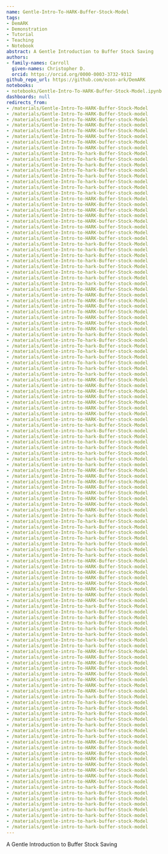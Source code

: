 ```yaml
---
name: Gentle-Intro-To-HARK-Buffer-Stock-Model
tags:
- DemARK
- Demonstration
- Tutorial
- Teaching
- Notebook
abstract: A Gentle Introduction to Buffer Stock Saving
authors:
- family-names: Carroll
  given-names: Christopher D.
  orcid: https://orcid.org/0000-0003-3732-9312
github_repo_url: https://github.com/econ-ark/DemARK
notebooks:
- notebooks/Gentle-Intro-To-HARK-Buffer-Stock-Model.ipynb
dashboards: null
redirects_from:
- /materials/Gentle-Intro-To-HARK-Buffer-Stock-Model
- /materials/Gentle-Intro-To-HARK-Buffer-Stock-model
- /materials/Gentle-Intro-To-HARK-Buffer-stock-Model
- /materials/Gentle-Intro-To-HARK-Buffer-stock-model
- /materials/Gentle-Intro-To-HARK-buffer-Stock-Model
- /materials/Gentle-Intro-To-HARK-buffer-Stock-model
- /materials/Gentle-Intro-To-HARK-buffer-stock-Model
- /materials/Gentle-Intro-To-HARK-buffer-stock-model
- /materials/Gentle-Intro-To-hark-Buffer-Stock-Model
- /materials/Gentle-Intro-To-hark-Buffer-Stock-model
- /materials/Gentle-Intro-To-hark-Buffer-stock-Model
- /materials/Gentle-Intro-To-hark-Buffer-stock-model
- /materials/Gentle-Intro-To-hark-buffer-Stock-Model
- /materials/Gentle-Intro-To-hark-buffer-Stock-model
- /materials/Gentle-Intro-To-hark-buffer-stock-Model
- /materials/Gentle-Intro-To-hark-buffer-stock-model
- /materials/Gentle-Intro-to-HARK-Buffer-Stock-Model
- /materials/Gentle-Intro-to-HARK-Buffer-Stock-model
- /materials/Gentle-Intro-to-HARK-Buffer-stock-Model
- /materials/Gentle-Intro-to-HARK-Buffer-stock-model
- /materials/Gentle-Intro-to-HARK-buffer-Stock-Model
- /materials/Gentle-Intro-to-HARK-buffer-Stock-model
- /materials/Gentle-Intro-to-HARK-buffer-stock-Model
- /materials/Gentle-Intro-to-HARK-buffer-stock-model
- /materials/Gentle-Intro-to-hark-Buffer-Stock-Model
- /materials/Gentle-Intro-to-hark-Buffer-Stock-model
- /materials/Gentle-Intro-to-hark-Buffer-stock-Model
- /materials/Gentle-Intro-to-hark-Buffer-stock-model
- /materials/Gentle-Intro-to-hark-buffer-Stock-Model
- /materials/Gentle-Intro-to-hark-buffer-Stock-model
- /materials/Gentle-Intro-to-hark-buffer-stock-Model
- /materials/Gentle-Intro-to-hark-buffer-stock-model
- /materials/Gentle-intro-To-HARK-Buffer-Stock-Model
- /materials/Gentle-intro-To-HARK-Buffer-Stock-model
- /materials/Gentle-intro-To-HARK-Buffer-stock-Model
- /materials/Gentle-intro-To-HARK-Buffer-stock-model
- /materials/Gentle-intro-To-HARK-buffer-Stock-Model
- /materials/Gentle-intro-To-HARK-buffer-Stock-model
- /materials/Gentle-intro-To-HARK-buffer-stock-Model
- /materials/Gentle-intro-To-HARK-buffer-stock-model
- /materials/Gentle-intro-To-hark-Buffer-Stock-Model
- /materials/Gentle-intro-To-hark-Buffer-Stock-model
- /materials/Gentle-intro-To-hark-Buffer-stock-Model
- /materials/Gentle-intro-To-hark-Buffer-stock-model
- /materials/Gentle-intro-To-hark-buffer-Stock-Model
- /materials/Gentle-intro-To-hark-buffer-Stock-model
- /materials/Gentle-intro-To-hark-buffer-stock-Model
- /materials/Gentle-intro-To-hark-buffer-stock-model
- /materials/Gentle-intro-to-HARK-Buffer-Stock-Model
- /materials/Gentle-intro-to-HARK-Buffer-Stock-model
- /materials/Gentle-intro-to-HARK-Buffer-stock-Model
- /materials/Gentle-intro-to-HARK-Buffer-stock-model
- /materials/Gentle-intro-to-HARK-buffer-Stock-Model
- /materials/Gentle-intro-to-HARK-buffer-Stock-model
- /materials/Gentle-intro-to-HARK-buffer-stock-Model
- /materials/Gentle-intro-to-HARK-buffer-stock-model
- /materials/Gentle-intro-to-hark-Buffer-Stock-Model
- /materials/Gentle-intro-to-hark-Buffer-Stock-model
- /materials/Gentle-intro-to-hark-Buffer-stock-Model
- /materials/Gentle-intro-to-hark-Buffer-stock-model
- /materials/Gentle-intro-to-hark-buffer-Stock-Model
- /materials/Gentle-intro-to-hark-buffer-Stock-model
- /materials/Gentle-intro-to-hark-buffer-stock-Model
- /materials/Gentle-intro-to-hark-buffer-stock-model
- /materials/gentle-Intro-To-HARK-Buffer-Stock-Model
- /materials/gentle-Intro-To-HARK-Buffer-Stock-model
- /materials/gentle-Intro-To-HARK-Buffer-stock-Model
- /materials/gentle-Intro-To-HARK-Buffer-stock-model
- /materials/gentle-Intro-To-HARK-buffer-Stock-Model
- /materials/gentle-Intro-To-HARK-buffer-Stock-model
- /materials/gentle-Intro-To-HARK-buffer-stock-Model
- /materials/gentle-Intro-To-HARK-buffer-stock-model
- /materials/gentle-Intro-To-hark-Buffer-Stock-Model
- /materials/gentle-Intro-To-hark-Buffer-Stock-model
- /materials/gentle-Intro-To-hark-Buffer-stock-Model
- /materials/gentle-Intro-To-hark-Buffer-stock-model
- /materials/gentle-Intro-To-hark-buffer-Stock-Model
- /materials/gentle-Intro-To-hark-buffer-Stock-model
- /materials/gentle-Intro-To-hark-buffer-stock-Model
- /materials/gentle-Intro-To-hark-buffer-stock-model
- /materials/gentle-Intro-to-HARK-Buffer-Stock-Model
- /materials/gentle-Intro-to-HARK-Buffer-Stock-model
- /materials/gentle-Intro-to-HARK-Buffer-stock-Model
- /materials/gentle-Intro-to-HARK-Buffer-stock-model
- /materials/gentle-Intro-to-HARK-buffer-Stock-Model
- /materials/gentle-Intro-to-HARK-buffer-Stock-model
- /materials/gentle-Intro-to-HARK-buffer-stock-Model
- /materials/gentle-Intro-to-HARK-buffer-stock-model
- /materials/gentle-Intro-to-hark-Buffer-Stock-Model
- /materials/gentle-Intro-to-hark-Buffer-Stock-model
- /materials/gentle-Intro-to-hark-Buffer-stock-Model
- /materials/gentle-Intro-to-hark-Buffer-stock-model
- /materials/gentle-Intro-to-hark-buffer-Stock-Model
- /materials/gentle-Intro-to-hark-buffer-Stock-model
- /materials/gentle-Intro-to-hark-buffer-stock-Model
- /materials/gentle-Intro-to-hark-buffer-stock-model
- /materials/gentle-intro-To-HARK-Buffer-Stock-Model
- /materials/gentle-intro-To-HARK-Buffer-Stock-model
- /materials/gentle-intro-To-HARK-Buffer-stock-Model
- /materials/gentle-intro-To-HARK-Buffer-stock-model
- /materials/gentle-intro-To-HARK-buffer-Stock-Model
- /materials/gentle-intro-To-HARK-buffer-Stock-model
- /materials/gentle-intro-To-HARK-buffer-stock-Model
- /materials/gentle-intro-To-HARK-buffer-stock-model
- /materials/gentle-intro-To-hark-Buffer-Stock-Model
- /materials/gentle-intro-To-hark-Buffer-Stock-model
- /materials/gentle-intro-To-hark-Buffer-stock-Model
- /materials/gentle-intro-To-hark-Buffer-stock-model
- /materials/gentle-intro-To-hark-buffer-Stock-Model
- /materials/gentle-intro-To-hark-buffer-Stock-model
- /materials/gentle-intro-To-hark-buffer-stock-Model
- /materials/gentle-intro-To-hark-buffer-stock-model
- /materials/gentle-intro-to-HARK-Buffer-Stock-Model
- /materials/gentle-intro-to-HARK-Buffer-Stock-model
- /materials/gentle-intro-to-HARK-Buffer-stock-Model
- /materials/gentle-intro-to-HARK-Buffer-stock-model
- /materials/gentle-intro-to-HARK-buffer-Stock-Model
- /materials/gentle-intro-to-HARK-buffer-Stock-model
- /materials/gentle-intro-to-HARK-buffer-stock-Model
- /materials/gentle-intro-to-HARK-buffer-stock-model
- /materials/gentle-intro-to-hark-Buffer-Stock-Model
- /materials/gentle-intro-to-hark-Buffer-Stock-model
- /materials/gentle-intro-to-hark-Buffer-stock-Model
- /materials/gentle-intro-to-hark-Buffer-stock-model
- /materials/gentle-intro-to-hark-buffer-Stock-Model
- /materials/gentle-intro-to-hark-buffer-Stock-model
- /materials/gentle-intro-to-hark-buffer-stock-Model
- /materials/gentle-intro-to-hark-buffer-stock-model
---
```


A Gentle Introduction to Buffer Stock Saving
